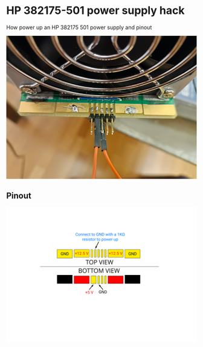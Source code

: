 # HP 382175-501 power supply hack
How power up an HP 382175 501 power supply and pinout

![HP 382175-501](https://raw.githubusercontent.com/bigjohnson/HP-382175-501-power-supply-hack/main/images/HP-382175-501_1.jpg)

## Pinout

![HP 382175-501](https://raw.githubusercontent.com/bigjohnson/HP-382175-501-power-supply-hack/main/images/hp-382175-501.svg)
